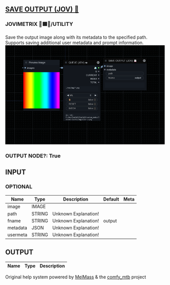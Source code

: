 [SAVE OUTPUT (JOV) 💾](https://github.com/Amorano/Jovimetrix-examples/blob/master/node/SAVE%20OUTPUT/SAVE%20OUTPUT.md)
---------------------------------------------------------------------------------------------------------------------
### JOVIMETRIX 🔺🟩🔵/UTILITY
  
Save the output image along with its metadata to the specified path. Supports saving additional user metadata and prompt information.  
![SAVE OUTPUT](https://raw.githubusercontent.com/Amorano/Jovimetrix-examples/master/node/SAVE%20OUTPUT/SAVE%20OUTPUT.png)
### OUTPUT NODE?: True
INPUT
-----
### OPTIONAL
| Name | Type | Description | Default | Meta |
| --- | --- | --- | --- | --- |
| image | IMAGE |  |  |  |
| path | STRING | Unknown Explanation! |  |  |
| fname | STRING | Unknown Explanation! | output |  |
| metadata | JSON | Unknown Explanation! |  |  |
| usermeta | STRING | Unknown Explanation! |  |  |
OUTPUT
------
| Name | Type | Description |
| --- | --- | --- |
Original help system powered by [MelMass](https://github.com/melMass) & the [comfy\_mtb](https://github.com/melMass/comfy_mtb) project